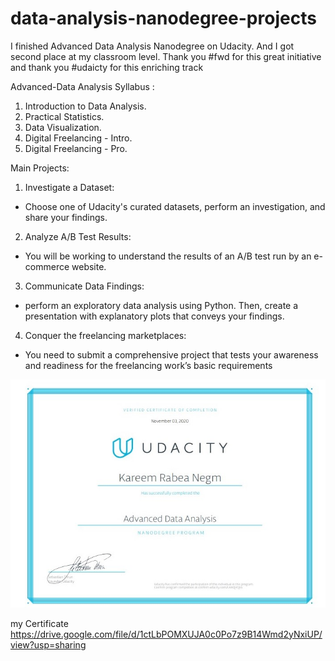 # data-analysis-nanodegree-projects
I finished Advanced Data Analysis Nanodegree on Udacity.
And I got second place at my classroom level.
Thank you #fwd for this great initiative and thank you #udaicty for this enriching track

Advanced-Data Analysis Syllabus :

1. Introduction to Data Analysis.
2. Practical Statistics.
3. Data Visualization.
4. Digital Freelancing - Intro.
5. Digital Freelancing - Pro.

Main Projects:

1. Investigate a Dataset:
- Choose one of Udacity's curated datasets, perform an investigation, and share your findings.

2. Analyze A/B Test Results:
- You will be working to understand the results of an A/B test run by an e-commerce website.
3. Communicate Data Findings:
- perform an exploratory data analysis using Python. Then, create a presentation with explanatory plots that conveys your findings.

4. Conquer the freelancing marketplaces:
- You need to submit a comprehensive project that tests your awareness and readiness for the freelancing work’s basic requirements



![alt text](https://github.com/Kareem-negm/data-analysis-nanodegree-projects/blob/master/SharedScreenshotsd.jpg)



my Certificate https://drive.google.com/file/d/1ctLbPOMXUJA0c0Po7z9B14Wmd2yNxiUP/view?usp=sharing

